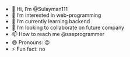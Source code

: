 - 👋 Hi, I’m @Sulayman111
- 👀 I’m interested in web-programming
- 🌱 I’m currently learning backend
- 💞️ I’m looking to collaborate on future company
- 📫 How to reach me @sseprogrammer
- 😄 Pronouns: 😉
- ⚡ Fun fact: no

<!---
Sulayman111/Sulayman111 is a ✨ special ✨ repository because its `README.md` (this file) appears on your GitHub profile.
You can click the Preview link to take a look at your changes.
--->
